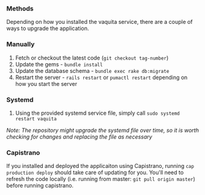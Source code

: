 ### Methods

Depending on how you installed the vaquita service, there are a couple of ways to upgrade the application.

### Manually

1. Fetch or checkout the latest code (`git checkout tag-number`)
2. Update the gems - `bundle install`
3. Update the database schema - `bundle exec rake db:migrate`
4. Restart the server - `rails restart` or `pumactl restart` depending on how you start the server

### Systemd

1. Using the provided systemd service file, simply call `sudo systemd restart vaquita`

_Note: The repository might upgrade the systemd file over time, so it is worth checking for changes and replacing the file as necessary_ 

### Capistrano

If you installed and deployed the applicaiton using Capistrano, running `cap production deploy` should take care of updating for you. You'll need to refresh the code locally (i.e. running from master: `git pull origin master`) before running capistrano.